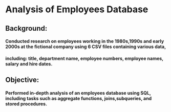# Analysis of Employees Database


## Background:<br/>
#### Conducted research on employees working in the 1980s,1990s and early 2000s at the fictional company using 6 CSV files containing various data, 


#### including: title, department name, employee numbers, employee names, salary and hire dates.


## Objective:<br/>
#### Performed in-depth analysis of an employees database using SQL, including tasks such as aggregate functions, joins,subqueries, and stored procedures.